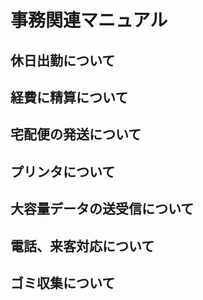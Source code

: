 # 事務関連マニュアル
## 休日出勤について
## 経費に精算について
## 宅配便の発送について
## プリンタについて
## 大容量データの送受信について
## 電話、来客対応について
## ゴミ収集について